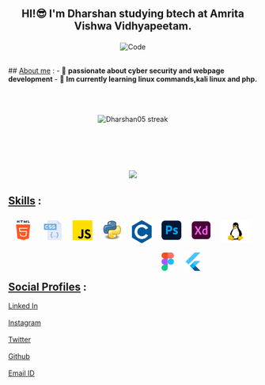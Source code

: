 
## <p align="center"><b>HI!😎 I'm Dharshan studying btech at Amrita Vishwa Vidhyapeetam.</b></p>
<p align="center" float="right" position="absolute">
<img src="https://cdn.dribbble.com/users/1059583/screenshots/4171367/coding-freak.gif" alt="Code" width="40%"></p>
<br>
## <u>About me</u> :
- 🔭 <b>passionate about cyber security and webpage development</b>
- 🔮 <b>Im currently learning linux commands,kali linux and php.</b>
<br>
<p align="center">
    <a>
        <img style="margin:50px" alt="Dharshan05 streak" src="https://github-readme-streak-stats.herokuapp.com/?user=OSDcronix&theme=midnight-purple&hide_border=true&border=DD0404&ring=00DDCF&background=000000&stroke=00DDAA&fire=DD08DC&currStreakNum=DD0202"/>
    </center></a>
</p>
<br>
<p align="center">
    <a>
        <img src="https://github-readme-stats.vercel.app/api?username=OSDcronix"/>
</a>

## <u>Skills</u> :

<img align="left" alt="HTML5" width="40px" style="margin:10px"  src="assets/html-5.png" />
<img align="left" alt="CSS3" width="40px" style="margin:10px"  src="assets/css.png" />
<img align="left" alt="JavaScript" width="40px" style="margin:10px"  src="assets/js.png" />
<img align="left" alt="Python" width="40px" style="margin:10px"  src="assets/python.png" />
<img align="left" alt="c" width="40px" style="margin:10px"  src="assets/c.png" />
<img align="left" alt="photoshop" width="40px" style="margin:10px"  src="assets/photoshop.png" />
<img align="left" alt="xd" width="40px" style="margin:10px"  src="assets/xd.png" />
<img align="left" alt="linux" width="60px" style="margin:10px"  src="assets/linux.png" />
<img align="left" alt="figma" width="auto" height="37" style="margin:10px"  src="assets/figma.png" />
<img align="left" alt="flutter" width="auto" height="37" style="margin:10px"  src="assets/flutter.png" />
<br>
<br>
<br>
<br>
<br> 
<br>

## <u>Social Profiles</u> :
[Linked In](https://www.linkedin.com/in/dharshan-r-919a75257/)
<br>
<br>
[Instagram](https://www.instagram.com/dharshan._.0305_/)
<br>
<br>
[Twitter](https://twitter.com/DHARSHAN0305)
<br>
<br>
[Github](https://github.com/OSDcronix/)
<br>
<br>
[Email ID](mailto:zoro0305.2004@gmail.com)
<br> 
<br>
</span>
